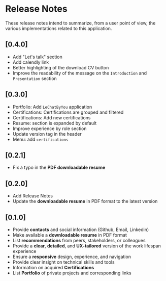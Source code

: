 # Release Notes

These release notes intend to summarize, from a user point of view, the various implementations related to this application.

## [0.4.0]

- Add "Let's talk" section
- Add calendly link
- Better highlighting of the download CV button
- Improve the readability of the message on the `Introduction` and `Presentation` section

## [0.3.0]

- Portfolio: Add `LeChatByYou` application
- Certifications: Certifications are grouped and filtered
- Certifications: Add new certifications
- Resume: section is expanded by default
- Improve experience by role section
- Update version tag in the header
- Menu: add `certifications`

## [0.2.1]

- Fix a typo in the **PDF downloadable resume**

## [0.2.0]

- Add Release Notes
- Update the **downloadable resume** in PDF format to the latest version

## [0.1.0]

- Provide **contacts** and social information (Github, Email, Linkedin)
- Make available a **downloadable resume** in PDF format
- List **recommendations** from peers, stakeholders, or colleagues
- Provide a **clear**, **detailed**, and **UX-tailored** version of the work lifespan experience
- Ensure a **responsive** design, experience, and navigation
- Provide clear insight on technical skills and tools
- Information on acquired **Certifications**
- List **Portfolio** of private projects and corresponding links
